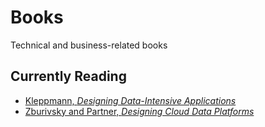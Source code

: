 # Books

Technical and business-related books

## Currently Reading

* [Kleppmann, *Designing Data-Intensive Applications*](https://dataintensive.net)
* [Zburivsky and Partner, *Designing Cloud Data Platforms*](https://www.manning.com/books/designing-cloud-data-platforms)
